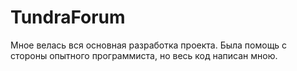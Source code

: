 # TundraForum
Мное велась вся основная разработка проекта.
Была помощь с стороны опытного программиста, но весь код написан мною.